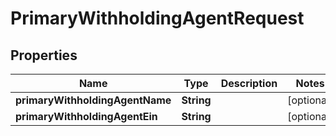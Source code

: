 

# PrimaryWithholdingAgentRequest


## Properties

| Name | Type | Description | Notes |
|------------ | ------------- | ------------- | -------------|
|**primaryWithholdingAgentName** | **String** |  |  [optional] |
|**primaryWithholdingAgentEin** | **String** |  |  [optional] |



